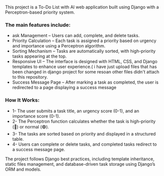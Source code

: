 This project is a To-Do List with AI web application built using Django with a Perceptron-based priority system. 
### The main features include:
- ask Management – Users can add, complete, and delete tasks.
- Priority Calculation – Each task is assigned a priority based on urgency and importance using a Perceptron algorithm.
- Sorting Mechanism – Tasks are automatically sorted, with high-priority tasks appearing at the top.
- Responsive UI – The interface is designed with HTML, CSS, and Django templates to enhance user experience.( i have just upload files that has been changed in django project for some resoan other files didn't attach to this repository.
- Success Message Page – After marking a task as completed, the user is redirected to a page displaying a success message
### How It Works:
 - 1- The user submits a task title, an urgency score (0-1), and an importance score (0-1).
 - 2- The Perceptron function calculates whether the task is high-priority (🔴) or normal (🟢).
 - 3- The tasks are sorted based on priority and displayed in a structured table.
 - 4- Users can complete or delete tasks, and completed tasks redirect to a success message page.

The project follows Django best practices, including template inheritance, static files management, and database-driven task storage using Django’s ORM and models.
